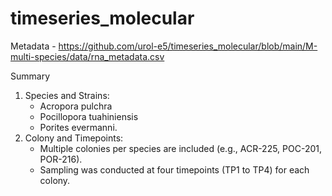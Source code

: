 # timeseries_molecular

Metadata - https://github.com/urol-e5/timeseries_molecular/blob/main/M-multi-species/data/rna_metadata.csv

Summary

1. Species and Strains:
    - Acropora pulchra    
    - Pocillopora tuahiniensis   
    - Porites evermanni.    
2. Colony and Timepoints:   
    - Multiple colonies per species are included (e.g., ACR-225, POC-201, POR-216).    
    - Sampling was conducted at four timepoints (TP1 to TP4) for each colony.    
